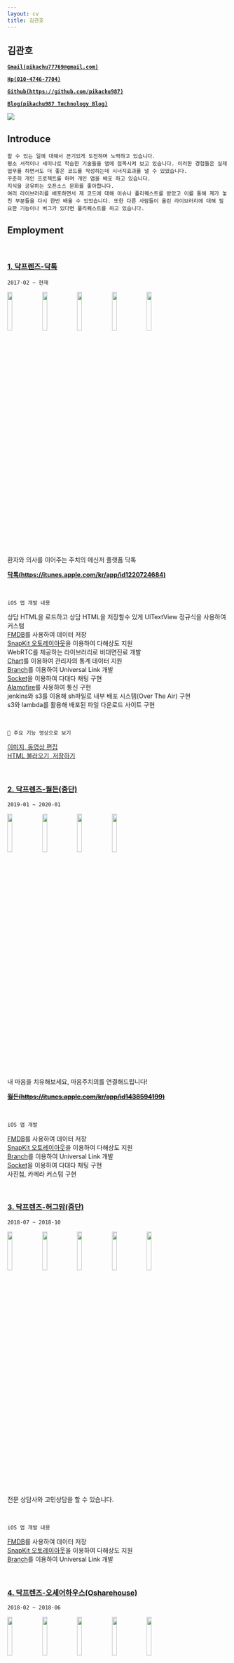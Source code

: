 ```yaml
---
layout: cv
title: 김관호
---
```



## 김관호

<a href="mailto:pikachu77769@gmail.com" style="font-weight: bold;">`Gmail(pikachu77769@gmail.com)`</a>

<a href="tel:010-4746-7704" style="font-weight: bold;">`Hp(010-4746-7704)`</a>

<a href="https://github.com/pikachu987/" style="font-weight: bold;">`Github(https://github.com/pikachu987)`</a>

<a href="https://pikachu987.tistory.com/" style="font-weight: bold;">`Blog(pikachu987 Technology Blog)`</a>


<div class="profile"><img src="https://pikachu987.github.io/cvdata/resources/profile.png?cv=1"></div>


## Introduce

`할 수 있는 일에 대해서 끈기있게 도전하며 노력하고 있습니다.`<br>
`평소 서적이나 세미나로 학습한 기술들을 앱에 접목시켜 보고 있습니다. 이러한 경험들은 실제 업무를 하면서도 더 좋은 코드를 작성하는데 시너지효과를 낼 수 있었습니다.`<br>
`꾸준히 개인 프로젝트를 하며 개인 앱을 배포 하고 있습니다.`<br>
`지식을 공유하는 오픈소스 문화를 좋아합니다.`<br>
`여러 라이브러리를 배포하면서 제 코드에 대해 이슈나 풀리퀘스트를 받았고 이를 통해 제가 놓친 부분들을 다시 한번 배울 수 있었습니다. 또한 다른 사람들이 올린 라이브러리에 대해 필요한 기능이나 버그가 있다면 풀리퀘스트를 하고 있습니다.`




## Employment



<br>

### [1. 닥프렌즈-닥톡](https://www.doctalk.co.kr/)

`2017-02 ~ 현재`

<img src="https://pikachu987.github.io/cvdata/resources/employment/doctalk/appstore/1.png?cv=1" width="15%">
<img src="https://pikachu987.github.io/cvdata/resources/employment/doctalk/appstore/2.png?cv=1" width="15%">
<img src="https://pikachu987.github.io/cvdata/resources/employment/doctalk/appstore/3.png?cv=1" width="15%">
<img src="https://pikachu987.github.io/cvdata/resources/employment/doctalk/appstore/4.png?cv=1" width="15%">
<img src="https://pikachu987.github.io/cvdata/resources/employment/doctalk/appstore/5.png?cv=1" width="15%">

환자와 의사를 이어주는 주치의 메신저 플랫폼 닥톡

__[닥톡(https://itunes.apple.com/kr/app/id1220724684)](https://itunes.apple.com/kr/app/id1220724684)__

<br>

`iOS 앱 개발 내용`

상담 HTML을 로드하고 상담 HTML을 저장할수 있게 UITextView 정규식을 사용하여 커스텀<br>
[FMDB](https://github.com/ccgus/fmdb)를 사용하여 데이터 저장<br>
[SnapKit 오토레이아웃](https://github.com/SnapKit/SnapKit)을 이용하여 다해상도 지원<br>
WebRTC를 제공하는 라이브러리로 비대면진료 개발<br>
[Chart](https://github.com/danielgindi/Charts)를 이용하여 관리자의 통계 데이터 지원<br>
[Branch](https://dashboard.branch.io/)를 이용하여 Universal Link 개발<br>
[Socket](https://github.com/socketio/socket.io-client-swift)을 이용하여 다대다 채팅 구현<br>
[Alamofire](https://github.com/Alamofire/Alamofire)를 사용하여 통신 구현<br>
jenkins와 s3를 이용해 sh파일로 내부 배포 시스템(Over The Air) 구현<br>
s3와 lambda를 활용해 배포된 파일 다운로드 사이트 구현<br>

<br>

`📱 주요 기능 영상으로 보기`

[이미지, 동영상 편집](https://pikachu987.github.io/cvdata/resources/employment/doctalk/media/picker/)<br>
[HTML 불러오기, 저장하기](https://pikachu987.github.io/cvdata/resources/employment/doctalk/media/html/)
<br>


<div class="page-break"></div>

<br>

### [2. 닥프렌즈-월든(중단)](https://www.docfriends.com/)

`2019-01 ~ 2020-01`

<img src="https://pikachu987.github.io/cvdata/resources/employment/walden/appstore/1.png?cv=1" width="15%">
<img src="https://pikachu987.github.io/cvdata/resources/employment/walden/appstore/2.png?cv=1" width="15%">
<img src="https://pikachu987.github.io/cvdata/resources/employment/walden/appstore/3.png?cv=1" width="15%">
<img src="https://pikachu987.github.io/cvdata/resources/employment/walden/appstore/4.png?cv=1" width="15%">

내 마음을 치유해보세요, 마음주치의를 연결해드립니다!

~~__[월든(https://itunes.apple.com/kr/app/id1438594199)](https://itunes.apple.com/kr/app/id1438594199)__~~

<br>

`iOS 앱 개발`

[FMDB](https://github.com/ccgus/fmdb)를 사용하여 데이터 저장<br>
[SnapKit 오토레이아웃](https://github.com/SnapKit/SnapKit)을 이용하여 다해상도 지원<br>
[Branch](https://dashboard.branch.io/)를 이용하여 Universal Link 개발<br>
[Socket](https://github.com/socketio/socket.io-client-swift)을 이용하여 다대다 채팅 구현<br>
사진첩, 카메라 커스텀 구현<br>



<br>

### [3. 닥프렌즈-허그맘(중단)](https://www.docfriends.com/)

`2018-07 ~ 2018-10`

<img src="https://pikachu987.github.io/cvdata/resources/employment/hugmom/appstore/1.png?cv=1" width="15%">
<img src="https://pikachu987.github.io/cvdata/resources/employment/hugmom/appstore/2.png?cv=1" width="15%">
<img src="https://pikachu987.github.io/cvdata/resources/employment/hugmom/appstore/3.png?cv=1" width="15%">
<img src="https://pikachu987.github.io/cvdata/resources/employment/hugmom/appstore/4.png?cv=1" width="15%">
<img src="https://pikachu987.github.io/cvdata/resources/employment/hugmom/appstore/5.png?cv=1" width="15%">

전문 상담사와 고민상담을 할 수 있습니다.

<br>

`iOS 앱 개발 내용`

[FMDB](https://github.com/ccgus/fmdb)를 사용하여 데이터 저장<br>
[SnapKit 오토레이아웃](https://github.com/SnapKit/SnapKit)을 이용하여 다해상도 지원<br>
[Branch](https://dashboard.branch.io/)를 이용하여 Universal Link 개발<br>


<div class="page-break"></div>

<br>

### [4. 닥프렌즈-오셰어하우스(Osharehouse)](https://www.facebook.com/osharehouse/)

`2018-02 ~ 2018-06`

<img src="https://pikachu987.github.io/cvdata/resources/employment/osharehouse/appstore/1.png?cv=1" width="15%">
<img src="https://pikachu987.github.io/cvdata/resources/employment/osharehouse/appstore/2.png?cv=1" width="15%">
<img src="https://pikachu987.github.io/cvdata/resources/employment/osharehouse/appstore/3.png?cv=1" width="15%">
<img src="https://pikachu987.github.io/cvdata/resources/employment/osharehouse/appstore/4.png?cv=1" width="15%">
<img src="https://pikachu987.github.io/cvdata/resources/employment/osharehouse/appstore/5.png?cv=1" width="15%">

실시간 직거래 방구하기

__[오셰어하우스(https://itunes.apple.com/kr/app/id1383090453)](https://itunes.apple.com/kr/app/id1383090453)__

<br>

`iOS 앱 개발 내용`

CoreData를 사용하여 데이터 저장<br>
[SnapKit 오토레이아웃](https://github.com/SnapKit/SnapKit)을 이용하여 다해상도 지원<br>
[Branch](https://dashboard.branch.io/)를 이용하여 Universal Link 개발<br>
[Socket](https://github.com/socketio/socket.io-client-swift)을 이용하여 다대다 채팅 구현<br>
Expandable Tableview 개발<br>
Localizable을 사용하여 다국어 지원<br>



<br>

### [5. 닥프렌즈-오셰어하우스 관리자(Osharehouse)](https://www.facebook.com/osharehouse/)

`2018-02 ~ 2018-06`

<img src="https://pikachu987.github.io/cvdata/resources/employment/osharehouseAdmin/appstore/1.png?cv=1" width="15%">
<img src="https://pikachu987.github.io/cvdata/resources/employment/osharehouseAdmin/appstore/2.png?cv=1" width="15%">
<img src="https://pikachu987.github.io/cvdata/resources/employment/osharehouseAdmin/appstore/3.png?cv=1" width="15%">
<img src="https://pikachu987.github.io/cvdata/resources/employment/osharehouseAdmin/appstore/4.png?cv=1" width="15%">
<img src="https://pikachu987.github.io/cvdata/resources/employment/osharehouseAdmin/appstore/5.png?cv=1" width="15%">

간편하게 입주자를 모집하세요

__[오셰어하우스 관리자(https://itunes.apple.com/kr/app/id1351570974)](https://itunes.apple.com/kr/app/id1351570974)__

<br>

`iOS 앱 개발 내용`

[Chart](https://github.com/danielgindi/Charts)를 이용하여 관리자의 통계 데이터 지원<br>
CoreData를 사용하여 데이터 저장<br>
[SnapKit 오토레이아웃](https://github.com/SnapKit/SnapKit)을 이용하여 다해상도 지원<br>
[Branch](https://dashboard.branch.io/)를 이용하여 Universal Link 개발<br>
[Socket](https://github.com/socketio/socket.io-client-swift)을 이용하여 다대다 채팅 구현<br>


<div class="page-break"></div>

<br>

### [6. 닥프렌즈-배경화면 HD(OGQ)](https://medium.com/ogq-corp)

`2017-04 ~ 2017-07`

<img src="https://pikachu987.github.io/cvdata/resources/employment/backgroundHD/appstore/1.png?cv=1" width="15%">
<img src="https://pikachu987.github.io/cvdata/resources/employment/backgroundHD/appstore/2.png?cv=1" width="15%">
<img src="https://pikachu987.github.io/cvdata/resources/employment/backgroundHD/appstore/3.png?cv=1" width="15%">
<img src="https://pikachu987.github.io/cvdata/resources/employment/backgroundHD/appstore/4.png?cv=1" width="15%">
<img src="https://pikachu987.github.io/cvdata/resources/employment/backgroundHD/appstore/5.png?cv=1" width="15%">

고화질 배경화‪면‬

__[배경화면 HD(https://itunes.apple.com/app/id541860561)](https://itunes.apple.com/app/id541860561)__

<br>

`iOS 앱 개발 내용`

Objective-C 로 되어있던 앱을 Swift3로 변환<br>
[Tags](https://github.com/pikachu987/Tags) 라이브러리 기초 개발<br>
오토레이아웃(스토리보드)을 이용하여 다해상도 지원<br>
이미지 다해상도 렌더링 지원<br>
Localizable을 사용하여 다국어 지원<br>



<br>

### 7. 시전소프트-전단지존

`2016-06 ~ 2016-11`

<img src="https://pikachu987.github.io/cvdata/resources/employment/jundan/appstore/1.png?cv=1" width="15%">
<img src="https://pikachu987.github.io/cvdata/resources/employment/jundan/appstore/2.png?cv=1" width="15%">
<img src="https://pikachu987.github.io/cvdata/resources/employment/jundan/appstore/3.png?cv=1" width="15%">
<img src="https://pikachu987.github.io/cvdata/resources/employment/jundan/appstore/4.png?cv=1" width="15%">
<img src="https://pikachu987.github.io/cvdata/resources/employment/jundan/appstore/5.png?cv=1" width="15%">

전단지를 앱으로 만들어 배포

<br>

`iOS 앱 개발 내용`

[Realm](https://github.com/realm/realm-cocoa)을 사용하여 데이터 저장<br>
[Alamofire](https://github.com/Alamofire/Alamofire)를 사용하여 통신 구현<br>
여러가지 전단지 만들기 레이아웃 개발<br>
Horizontal 무한 스크롤 개발<br>



<div class="page-break"></div>

## Freelancer

<br>

### 1. KMS-ExpertT

`2016-11 ~ 2016-12`

<img src="https://pikachu987.github.io/cvdata/resources/freelancer/et/appstore/1.png?cv=1" width="15%">
<img src="https://pikachu987.github.io/cvdata/resources/freelancer/et/appstore/2.png?cv=1" width="15%">
<img src="https://pikachu987.github.io/cvdata/resources/freelancer/et/appstore/3.png?cv=1" width="15%">
<img src="https://pikachu987.github.io/cvdata/resources/freelancer/et/appstore/4.png?cv=1" width="15%">
<img src="https://pikachu987.github.io/cvdata/resources/freelancer/et/appstore/5.png?cv=1" width="15%">

WebRTC를 이용해 통역 전문가와 통화

<br>

`iOS 앱 개발 내용`

[QuickBlox WebRTC](https://quickblox.com/)를 이용하여 통화 구현<br>
[SQLite](https://github.com/stephencelis/SQLite.swift)를 이용하여 데이터 저장<br>
[Realm](https://github.com/realm/realm-cocoa)을 사용하여 데이터 저장<br>
[Alamofire](https://github.com/Alamofire/Alamofire)를 사용하여 통신 구현<br>




<br>

### 2. Davich-가상장착(중단)

`2016-12 ~ 2017-01`

<img src="https://pikachu987.github.io/cvdata/resources/freelancer/virtualWearing/appstore/1.png?cv=1" width="15%">
<img src="https://pikachu987.github.io/cvdata/resources/freelancer/virtualWearing/appstore/2.png?cv=1" width="15%">
<img src="https://pikachu987.github.io/cvdata/resources/freelancer/virtualWearing/appstore/3.png?cv=1" width="15%">
<img src="https://pikachu987.github.io/cvdata/resources/freelancer/virtualWearing/appstore/4.png?cv=1" width="15%">
<img src="https://pikachu987.github.io/cvdata/resources/freelancer/virtualWearing/appstore/5.png?cv=1" width="15%">

가상으로 눈동자 위치와 눈동자 타원에 맞게 콘택트 렌즈를 잘라서 가상으로 써 볼수 있다.

<br>

`iOS 앱 개발 내용`

[Realm](https://github.com/realm/realm-cocoa)을 사용하여 데이터 저장<br>
[Alamofire](https://github.com/Alamofire/Alamofire)를 사용하여 통신 구현<br>


<div class="page-break"></div>

<br>

### 3. knightnet-책가방

`2017-01 ~ 2017-02`

<img src="https://pikachu987.github.io/cvdata/resources/freelancer/edubag/appstore/1.png?cv=1" width="15%">
<img src="https://pikachu987.github.io/cvdata/resources/freelancer/edubag/appstore/2.png?cv=1" width="15%">
<img src="https://pikachu987.github.io/cvdata/resources/freelancer/edubag/appstore/3.png?cv=1" width="15%">
<img src="https://pikachu987.github.io/cvdata/resources/freelancer/edubag/appstore/4.png?cv=1" width="15%">
<img src="https://pikachu987.github.io/cvdata/resources/freelancer/edubag/appstore/5.png?cv=1" width="15%">

책가방은 방과후학교 운영을 위한 프로그램입니다.

<br>

`iOS 앱 개발 내용`

[Realm](https://github.com/realm/realm-cocoa)을 사용하여 데이터 저장<br>
[Alamofire](https://github.com/Alamofire/Alamofire)를 사용하여 통신 구현<br>
[Kanna](https://github.com/tid-kijyun/Kanna)를 사용하여 XML 통신 구현<br>




## Individual Projects

<br>

### 1. QR 코드

`2021-04 ~ 2021-04`

<img src="https://pikachu987.github.io/cvdata/resources/individual/qrcode/appstore/1.png?cv=1" width="15%">
<img src="https://pikachu987.github.io/cvdata/resources/individual/qrcode/appstore/2.png?cv=1" width="15%">
<img src="https://pikachu987.github.io/cvdata/resources/individual/qrcode/appstore/3.png?cv=1" width="15%">
<img src="https://pikachu987.github.io/cvdata/resources/individual/qrcode/appstore/4.png?cv=1" width="15%">
<img src="https://pikachu987.github.io/cvdata/resources/individual/qrcode/appstore/5.png?cv=1" width="15%">

● QR코드를 텍스트로 만들수 있습니다.<br/>
● 웹뷰를 이용해 URL로 QR코드를 만들수 있습니다.<br/>
● QR코드의 복잡도, QR코드색, 배경색을 변경할 수 있습니다.<br/>
● QR코드에 로고를 추가할 수 있습니다.<br/>
● 외부 앱에서 공유하기로 QR코드를 만들수 있습니다.<br/>

__[QR코드(https://apps.apple.com/us/app/qr-code-create-view-scan/id1560555666)](https://apps.apple.com/us/app/qr-code-create-view-scan/id1560555666)__

<br>

`iOS 앱 개발 내용`

[SnapKit 오토레이아웃](https://github.com/SnapKit/SnapKit)을 이용하여 다해상도 지원<br>
[CropPickerView](https://github.com/pikachu987/CropPickerView)를 이용하여 이미지 자르기 지원<br>
Localizable을 사용하여 다국어 지원<br>
Share Extension으로 외부 앱에서 공유하기 지원<br>




<div class="page-break"></div>

<br>

### 2. 비디오편집기

`2021-03 ~ 2021-03`

<img src="https://pikachu987.github.io/cvdata/resources/individual/videoeditor/appstore/1.png?cv=1" width="15%">
<img src="https://pikachu987.github.io/cvdata/resources/individual/videoeditor/appstore/2.png?cv=1" width="15%">
<img src="https://pikachu987.github.io/cvdata/resources/individual/videoeditor/appstore/3.png?cv=1" width="15%">
<img src="https://pikachu987.github.io/cvdata/resources/individual/videoeditor/appstore/4.png?cv=1" width="15%">
<img src="https://pikachu987.github.io/cvdata/resources/individual/videoeditor/appstore/5.png?cv=1" width="15%">

● 비디오의 시작시간과 종료시간을 선택해 자를 수 있습니다.<br/>
● 비디오의 크기 및 없애고 싶은 영역을 자를 수 있습니다.<br/>
● 비디오를 회전시켜 저장할 수 있습니다.<br/>
● 비디오의 화질을 저화질, 일반화질, 고화질로 저장할 수 있습니다.<br/>
● 비디오 음소거를 할 수 있습니다.<br/>

__[비디오편집기(https://apps.apple.com/us/app/videoeditor-crop-quality-mute/id1559471613)](https://apps.apple.com/us/app/videoeditor-crop-quality-mute/id1559471613)__

<br>

`iOS 앱 개발 내용`

[SnapKit 오토레이아웃](https://github.com/SnapKit/SnapKit)을 이용하여 다해상도 지원<br>
[CropPickerView](https://github.com/pikachu987/CropPickerView)를 이용하여 이미지 자르기 지원<br>
Localizable을 사용하여 다국어 지원<br>



<br>

### 3. 패턴관리(생활패턴, 운동패턴, 피트니스)

`2019-07 ~ 2019-07`

<img src="https://pikachu987.github.io/cvdata/resources/individual/pattern/appstore/1.png?cv=1" width="15%">
<img src="https://pikachu987.github.io/cvdata/resources/individual/pattern/appstore/2.png?cv=1" width="15%">
<img src="https://pikachu987.github.io/cvdata/resources/individual/pattern/appstore/3.png?cv=1" width="15%">
<img src="https://pikachu987.github.io/cvdata/resources/individual/pattern/appstore/4.png?cv=1" width="15%">
<img src="https://pikachu987.github.io/cvdata/resources/individual/pattern/appstore/5.png?cv=1" width="15%">

● 자신에게 맞는 작업으로 하루하루 패턴을 맞게 살아보세요.<br/>
● 하루하루 패턴에 맞게 살았는지 통계를 확인해 보세요.<br/>
● 패턴에 맞게 살고 있는지 패턴 관리앱이 도와드려요.<br/>

__[패턴관리(https://itunes.apple.com/us/app/패턴관리-생활패턴-운동패턴-피트니스/id1471091967)](https://itunes.apple.com/us/app/패턴관리-생활패턴-운동패턴-피트니스/id1471091967)__

<br>

`iOS 앱 개발 내용`

[FMDB](https://github.com/ccgus/fmdb)를 사용하여 데이터 저장<br>
[SnapKit 오토레이아웃](https://github.com/SnapKit/SnapKit)을 이용하여 다해상도 지원<br>
[CropPickerView](https://github.com/pikachu987/CropPickerView)를 이용하여 이미지 자르기 지원<br>
Localizable을 사용하여 다국어 지원<br>





<div class="page-break"></div>



<br>

### 4. Punto: 쉬운 사진편집 툴

`2018-09 ~ 2018-09`

<img src="https://pikachu987.github.io/cvdata/resources/individual/punto/appstore/1.png?cv=1" width="15%">
<img src="https://pikachu987.github.io/cvdata/resources/individual/punto/appstore/2.png?cv=1" width="15%">
<img src="https://pikachu987.github.io/cvdata/resources/individual/punto/appstore/3.png?cv=1" width="15%">
<img src="https://pikachu987.github.io/cvdata/resources/individual/punto/appstore/4.png?cv=1" width="15%">
<img src="https://pikachu987.github.io/cvdata/resources/individual/punto/appstore/5.png?cv=1" width="15%">

● 사진첩에 있는 이미지를 편집할 수 있습니다.<br/>
● 캔버스를 편집할 수 있습니다.<br/>
● 컬러 피커를 사용하여 원하는 색을 캔버스에 저장해 보세요.<br/>
● 다양한 필터로 이미지의 느낌을 바꾸어 보세요.<br/>
● 이미지에 원하는 영역에 스포이드로 색을 추출해 보세요.<br/>
● 사진에 일부 영역이 마음에 들지 않을때 사진을 원하는 크기와 원하는 영역으로 잘라 보세요.<br/>
● 이미지에 여러가지 이모지,이미지,텍스트를 추가해서 위치와 크기를 조절해 보세요.<br/>
● 사용하지 않는 편집 도구를 OFF 시킨 후 자주 사용하는 도구만 볼수 있습니다.<br/>
● 이미지의 정보와 촬영 정보와 위치를 볼수 있습니다.<br/>

__[푼토(https://itunes.apple.com/us/app/punto-easy-photo-editing-tool/id1402485933)](https://itunes.apple.com/us/app/punto-easy-photo-editing-tool/id1402485933)__

<br>

`iOS 앱 개발 내용`

[FMDB](https://github.com/ccgus/fmdb)를 사용하여 데이터 저장<br>
오토레이아웃(스토리보드)을 이용하여 다해상도 지원<br>
[CropPickerView](https://github.com/pikachu987/CropPickerView)를 이용하여 이미지 자르기 지원<br>
[GPUImage](https://github.com/BradLarson/GPUImage3)를 이용하여 필터 지원<br>
Localizable을 사용하여 다국어 지원<br>


<br>

### 5. MakeGIF: 움짤 그림 만들기 앱

`2018-01 ~ 2018-01`

<img src="https://pikachu987.github.io/cvdata/resources/individual/makegif/appstore/1.png?cv=1" width="15%">
<img src="https://pikachu987.github.io/cvdata/resources/individual/makegif/appstore/2.png?cv=1" width="15%">
<img src="https://pikachu987.github.io/cvdata/resources/individual/makegif/appstore/3.png?cv=1" width="15%">
<img src="https://pikachu987.github.io/cvdata/resources/individual/makegif/appstore/4.png?cv=1" width="15%">
<img src="https://pikachu987.github.io/cvdata/resources/individual/makegif/appstore/5.png?cv=1" width="15%">

● 터치로 쉽게 움짤을 만들수 있습니다.<br/>
● 펜 색과 사이즈를 조절할수 있습니다.<br/>
● 배경색과 배경이미지를 변경할수 있습니다.<br/>
● 갤러리에 저장된 사진들을 GIF로 변경할수 있습니다.<br/>
● 갤러리에 저장된 사진들을 원모양 GIF로 변경할수 있습니다.<br/>
● GIF 이미지들을 일반 사진으로 변경할 수 있습니다.<br/>

__[움짤 그림 만들기(https://itunes.apple.com/kr/app/움짤-그림-만들기/id1332469018)](https://itunes.apple.com/kr/app/움짤-그림-만들기/id1332469018)__

<br>

`iOS 앱 개발 내용`

CoreData를 사용하여 데이터 저장<br>
[SnapKit 오토레이아웃](https://github.com/SnapKit/SnapKit)을 이용하여 다해상도 지원<br>



<br>

### 6. FakeCall: 가짜전화 앱 (reject)

`2018-01 ~ 2018-01`

<img src="https://pikachu987.github.io/cvdata/resources/individual/fakecall/appstore/1.png?cv=1" width="15%">
<img src="https://pikachu987.github.io/cvdata/resources/individual/fakecall/appstore/2.png?cv=1" width="15%">
<img src="https://pikachu987.github.io/cvdata/resources/individual/fakecall/appstore/3.png?cv=1" width="15%">
<img src="https://pikachu987.github.io/cvdata/resources/individual/fakecall/appstore/4.png?cv=1" width="15%">
<img src="https://pikachu987.github.io/cvdata/resources/individual/fakecall/appstore/5.png?cv=1" width="15%">

● 기존 휴대폰의 연락처에 있는 사람들에게 가짜로 전화를 걸 수 있습니다.<br/>
● 새로운 연락처를 등록해서 가짜로 전화를 걸 수 있습니다.<br/>
● 기존 연락처나 새로운 연락처에서 전화를 걸게 할 수 있습니다.<br/>
● 전화왔을 때 알림음과 진동, 배경화면을 바꿀 수 있습니다.<br/>


<br>

`iOS 앱 개발 내용`

CoreData를 사용하여 데이터 저장<br>
[SnapKit 오토레이아웃](https://github.com/SnapKit/SnapKit)을 이용하여 다해상도 지원<br>
Localizable을 사용하여 다국어 지원<br>




<br>

### 7. Script: 대본공부 앱

`2017-12 ~ 2017-12`

<img src="https://pikachu987.github.io/cvdata/resources/individual/script/appstore/1.png?cv=1" width="15%">
<img src="https://pikachu987.github.io/cvdata/resources/individual/script/appstore/2.png?cv=1" width="15%">
<img src="https://pikachu987.github.io/cvdata/resources/individual/script/appstore/3.png?cv=1" width="15%">
<img src="https://pikachu987.github.io/cvdata/resources/individual/script/appstore/4.png?cv=1" width="15%">
<img src="https://pikachu987.github.io/cvdata/resources/individual/script/appstore/5.png?cv=1" width="15%">

● 나에게 맞는 앱 디자인을 선택할 수 있습니다.<br/>
● 중요 문장을 추가할수 있습니다.<br/>
● 대본, 중요 문장에서 검색을 할수 있습니다.<br/>
● 대본, 중요 문장을 번역할 수 있습니다.<br/>
● 중요 문장에 태그를 선택할수 있습니다.<br/>
● 대본에 따라 자신이 마지막 공부한 위치로 돌아갈 수 있습니다.<br/>
● 대본과 중요문장을 저장할수 있습니다. 데이터는 서버에 저장되지 않고 휴대폰 기기에 저장되기 때문에 다른 사람들에게 노출되지 않고 다시 불러올 수 있습니다.<br/>

__[대본공부(https://itunes.apple.com/kr/app/대본-공부/id1319037733)](https://itunes.apple.com/kr/app/대본-공부/id1319037733)__

<br>

`iOS 앱 개발 내용`

CoreData를 사용하여 데이터 저장<br>
[SSZipArchive](https://github.com/ZipArchive/ZipArchive)를 이용하여 집파일을 다운받은 후 압축풀기 지원<br>
[Kanna](https://github.com/tid-kijyun/Kanna)를 사용하여 XML 분석<br>



<div class="page-break"></div>


<br>

### 8. Markdown: 마크다운 앱

`2017-01 ~ 2017-01`

<img src="https://pikachu987.github.io/cvdata/resources/individual/markdown/appstore/1.png?cv=1" width="15%">
<img src="https://pikachu987.github.io/cvdata/resources/individual/markdown/appstore/2.png?cv=1" width="15%">
<img src="https://pikachu987.github.io/cvdata/resources/individual/markdown/appstore/3.png?cv=1" width="15%">

● 마크다운을 적을수 있다.<br>
● 마크다운을 적기 편하게 키보드 상단에 여러가지 버튼이 있다.<br>
● 마크다운을 적으면서 마크다운 미리보기를 할 수 있다.<br>
● 마크다운을 저장할 수 있다.<br>
● 마크다운을 공유할 수 있다.<br>

__[마크다운(https://itunes.apple.com/us/app/마크다운-개발자를-위한-마크다운-markdown-md/id1195478325)](https://itunes.apple.com/us/app/마크다운-개발자를-위한-마크다운-markdown-md/id1195478325)__

<br>

`iOS 앱 개발 내용`

CoreData를 사용하여 데이터 저장<br>



<br>

### 9. Memo: 그림 메모장

`2017-01 ~ 2017-01`

<img src="https://pikachu987.github.io/cvdata/resources/individual/memo/appstore/1.png?cv=1" width="15%">
<img src="https://pikachu987.github.io/cvdata/resources/individual/memo/appstore/2.png?cv=1" width="15%">
<img src="https://pikachu987.github.io/cvdata/resources/individual/memo/appstore/3.png?cv=1" width="15%">
<img src="https://pikachu987.github.io/cvdata/resources/individual/memo/appstore/4.png?cv=1" width="15%">
<img src="https://pikachu987.github.io/cvdata/resources/individual/memo/appstore/5.png?cv=1" width="15%">

● 메모장에 펜으로 그림을 그릴수 있다.<br>
● 펜의 색, 크기를 바꿀수 있다.<br>
● 지우개로 펜으로 그린 것을 지울수 있고 지우개 크기를 바꿀수 있다.<br>
● 배경색을 바꿀수 있다.<br>
● 투명한 배경을 사용하고 갤러리에 저장할 수 있다.<br>
● 이미지를 가져와서 크기를 조절해서 메모장에 올려놓을수 있다.<br>
● 텍스트를 만들어서 메모장에 올려놓을수 있다.<br>
● 저장, 삭제, 공유가 가능하며 메모마다 잠금(지문인식)을 걸어놓을 수 있다.<br>
● 잠금이 된 메모는 저장, 삭제, 공유, 보기를 하려면 지문인식 또는 잠금설정할때 입력한 비밀번호를 입력하여야 할 수 있다.<br>

__[그림 메모장(https://apps.apple.com/us/app/그림-메모장/id1194457669)](https://apps.apple.com/us/app/그림-메모장/id1194457669)__

<br>

`iOS 앱 개발 내용`

[FMDB](https://github.com/ccgus/fmdb)를 사용하여 데이터 저장<br>
[SnapKit 오토레이아웃](https://github.com/SnapKit/SnapKit)을 이용하여 다해상도 지원<br>
[PALFileStorage](https://github.com/pikachu987/PALFileStorage.git)를 이용하여 내부 저장소에 파일 저장
[Realm](https://github.com/realm/realm-cocoa)을 사용하다가 FMDB로 데이터 마이그레이션<br>
LocalAuthentication를 사용하여 FaceID, TouchID 구현



<div class="page-break"></div>


<br>

### 10. Editor: 이미지 합성 앱

`2017-01 ~ 2017-01`

<img src="https://pikachu987.github.io/cvdata/resources/individual/editor/appstore/1.png?cv=1" width="15%">
<img src="https://pikachu987.github.io/cvdata/resources/individual/editor/appstore/2.png?cv=1" width="15%">
<img src="https://pikachu987.github.io/cvdata/resources/individual/editor/appstore/3.png?cv=1" width="15%">
<img src="https://pikachu987.github.io/cvdata/resources/individual/editor/appstore/4.png?cv=1" width="15%">
<img src="https://pikachu987.github.io/cvdata/resources/individual/editor/appstore/5.png?cv=1" width="15%">

● 갤러리, 카메라(필터), 웹사이트, 저장된이미지, 지도에서 원하는 영역을 자르고 저장할 수 있다.<br>
● 원하는 영역을 타원으로 자를 수 있다.<br>
● 저장한 이미지들을 서로 합성을 할 수 있고 이미지들 간의 순서를 조절할 수 있다.<br>
● 배경색을 바꿀 수 있고 텍스트를 넣을 수 있고 합성한 이미지를 저장할 수 있다.<br>
● 투명한 배경을 사용하고 갤러리에 저장할 수 있다.<br>
● 저장된 이미지를 갤러리저장, 공유하기, 삭제 할 수있다.(복수 선택 가능)<br>

__[이미지 합성(https://itunes.apple.com/kr/app/editeo/id1192981741)](https://itunes.apple.com/kr/app/editeo/id1192981741?l=ko&ls=1&mt=8)__

<br>

`iOS 앱 개발 내용`

[FMDB](https://github.com/ccgus/fmdb)를 사용하여 데이터 저장<br>
[SnapKit 오토레이아웃](https://github.com/SnapKit/SnapKit)을 이용하여 다해상도 지원<br>
[PALFileStorage](https://github.com/pikachu987/PALFileStorage.git)를 이용하여 내부 저장소에 파일 저장
[Realm](https://github.com/realm/realm-cocoa)을 사용하다가 FMDB로 데이터 마이그레이션<br>





## Team Projects

<br>

### 1. 일루와: 중간 장소 지정해주는 앱

`2018-01 ~ 2018-01`

<img src="https://pikachu987.github.io/cvdata/resources/team/common/appstore/1.png?cv=1" width="15%">
<img src="https://pikachu987.github.io/cvdata/resources/team/common/appstore/2.png?cv=1" width="15%">
<img src="https://pikachu987.github.io/cvdata/resources/team/common/appstore/3.png?cv=1" width="15%">
<img src="https://pikachu987.github.io/cvdata/resources/team/common/appstore/4.png?cv=1" width="15%">
<img src="https://pikachu987.github.io/cvdata/resources/team/common/appstore/5.png?cv=1" width="15%">
<img src="https://pikachu987.github.io/cvdata/resources/team/common/appstore/6.png?cv=1" width="15%">

<a href="https://www.facebook.com/unithonWithU/">`6회 유니톤(대학 해커톤) 우수상`</a>




<div class="page-break"></div>


<br>

### 2. 답정너: 두가지 선택사항을 투표하는 앱

`2018-04 ~ 2018-05`

<img src="https://pikachu987.github.io/cvdata/resources/team/vote/appstore/1.png?cv=1" width="15%">
<img src="https://pikachu987.github.io/cvdata/resources/team/vote/appstore/2.png?cv=1" width="15%">
<img src="https://pikachu987.github.io/cvdata/resources/team/vote/appstore/3.png?cv=1" width="15%">
<img src="https://pikachu987.github.io/cvdata/resources/team/vote/appstore/4.png?cv=1" width="15%">
<img src="https://pikachu987.github.io/cvdata/resources/team/vote/appstore/5.png?cv=1" width="15%">

__[답정너(https://itunes.apple.com/kr/app/답정너/id1379000768)](https://itunes.apple.com/kr/app/답정너/id1379000768)__



## Library

### 1. Tags

[https://github.com/pikachu987/Tags](https://github.com/pikachu987/Tags)

![stars](https://img.shields.io/github/stars/pikachu987/Tags?style=social)&nbsp;&nbsp;
![forks](https://img.shields.io/github/forks/pikachu987/Tags?style=social)&nbsp;&nbsp;
![watchers](https://img.shields.io/github/watchers/pikachu987/Tags?style=social)&nbsp;&nbsp;

● 태그를 동적으로 추가, 수정, 삭제를 할수 있고 여러가지 커스터마이징을 제공<br>
● 태그는 오토레이아웃으로 개발<br>
● 태그를 터치, 높이 변경 될때 딜리게이트 호출<br>

### 2. NotificationView

[https://github.com/pikachu987/NotificationView](https://github.com/pikachu987/NotificationView)

![stars](https://img.shields.io/github/stars/pikachu987/NotificationView?style=social)&nbsp;&nbsp;
![forks](https://img.shields.io/github/forks/pikachu987/NotificationView?style=social)&nbsp;&nbsp;
![watchers](https://img.shields.io/github/watchers/pikachu987/NotificationView?style=social)&nbsp;&nbsp;

● iOS 기본 알림 화면 구현<br>
● light 테마, dark 테마 지원<br>
● hide시간, show시간, showAfter시간 커스텀 가능<br>

### 3. CropPickerView

[https://github.com/pikachu987/CropPickerView](https://github.com/pikachu987/CropPickerView)

![stars](https://img.shields.io/github/stars/pikachu987/CropPickerView?style=social)&nbsp;&nbsp;
![forks](https://img.shields.io/github/forks/pikachu987/CropPickerView?style=social)&nbsp;&nbsp;
![watchers](https://img.shields.io/github/watchers/pikachu987/CropPickerView?style=social)&nbsp;&nbsp;

● 상하좌우, 상좌, 상우, 하좌, 하우 버튼을 이용해 이미지 자를 위치를 정하고 이미지를 자름<br>
● 이미지는 스크롤이 되고 스크롤보다 이미지가 작은 경우 중앙 정렬<br>
● 이미지를 원형으로 자를수 있음<br>

### 4. WebController

[https://github.com/pikachu987/WebController](https://github.com/pikachu987/WebController)

![stars](https://img.shields.io/github/stars/pikachu987/WebController?style=social)&nbsp;&nbsp;
![forks](https://img.shields.io/github/forks/pikachu987/WebController?style=social)&nbsp;&nbsp;
![watchers](https://img.shields.io/github/watchers/pikachu987/WebController?style=social)&nbsp;&nbsp;

● WKWebView를 커스텀<br>
● KVO를 이용하여 웹사이트 로드 progress 표현<br>
● 하단 툴바, 색상 등 커스텀 가능<br>



### 5. VideoConverter

[https://github.com/pikachu987/VideoConverter](https://github.com/pikachu987/VideoConverter)

● 비디오를 startTime, endTime or durationTime으로 자를수 있음<br>
● 비디오를 x, y, width, height값으로 자를 수 있고 회전, quality, 음소거를 할 수 있음<br>

### 6. VideoTrim

[https://github.com/pikachu987/VideoTrim](https://github.com/pikachu987/VideoTrim)

● 비디오의 시작 시간, 종료 시간을 UI적으로 표현하고 수정할 수 있음<br>
● 최소 width, preview 개수, color, margin, 크기 등을 커스텀 가능<br>



## Certifications

`2016` 네트워크관리사 (한국정보통신자격협회)



## Activity

<br>

[![Github stats](https://github-readme-stats.vercel.app/api?username=pikachu987&show_icons=true&count_private=true)](https://github.com/pikachu987/pikachu987)

[![Top Langs](https://github-readme-stats.vercel.app/api/top-langs/?username=pikachu987&layout=compact&langs_count=10&hide=Objective-C,JavaScript)](https://github.com/pikachu987/pikachu987)

[![Github](https://img.shields.io/badge/github-black.svg?logoColor=white&logo=github&link=https://github.com/pikachu987)](https://github.com/pikachu987/)
[![Blog](https://img.shields.io/badge/Tech%20Blog-black?style=flat&logo=github&link=https://pikachu987.tistory.com)](https://pikachu987.tistory.com/)
[![Repository](https://img.shields.io/github/stars/pikachu987?label=Repository%20Star&color=black&logoColor=white&logo=github&link=https://github.com/search?q=user%3Apikachu987+&s=stars&type=Repositories)](https://github.com/search?q=user%3Apikachu987+&s=stars&type=Repositories/)


### 1. 부스트코스 iOS 리뷰어 역활

`2018-06 ~ 2019-04`

### 2. 디프만 동아리 iOS 개발자 참여

`2018-03 ~ 2018-08`




## Contact Me

<br>

[![Gmail](https://img.shields.io/badge/Gmail-d14836?style=flat&logo=Gmail&logoColor=white&link=mailto:pikachu77769@gmail.com)](mailto:pikachu77769@gmail.com)
[![Tel](https://img.shields.io/badge/%F0%9F%93%B2%F0%9F%93%9E-Tel-green?style=flat&logoColor=white&link=tel:010-4746-7704)](tel:010-4746-7704)
